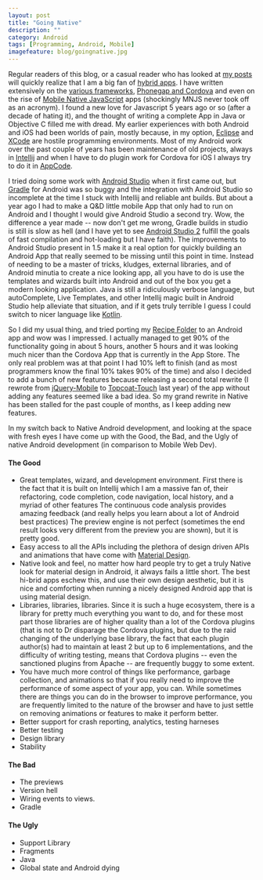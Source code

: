 ```yaml
---
layout: post
title: "Going Native"
description: ""
category: Android
tags: [Programming, Android, Mobile]
imagefeature: blog/goingnative.jpg
---
```

Regular readers of this blog, or a casual reader who has looked at [my posts](http://www.agingcoder.com/categories/) will quickly realize that I am a big fan of [hybrid apps](https://en.wikipedia.org/wiki/HTML5_in_mobile_devices#Hybrid_Mobile_Apps).  I have written extensively on the [various frameworks](http://www.agingcoder.com/programming/2014/04/22/the-state-of-html-mobile-frameworks-in-2014/index.html), [Phonegap and Cordova](http://www.agingcoder.com/programming/2015/02/21/lessons-learned-from-5-years-of-phonegapcordova-development/index.html) and even on the rise of [Mobile Native JavaScript](http://www.agingcoder.com/programming/2015/10/15/second-thoughts-on-nativescript-react-native-and-mobilenativejavascript-in-general/index.html) apps (shockingly MNJS never took off as an acronym).  I found a new love for Javascript 5 years ago or so (after a decade of hating it), and the thought of writing a complete App in Java or Objective C filled me with dread.  My earlier experiences with both Android and iOS had been worlds of pain, mostly because, in my option,  [Eclipse](https://eclipse.org/) and [XCode](https://developer.apple.com/xcode/) are hostile programming environments.  Most of my Android work over the past couple of years has been maintenance of old projects, always in [Intellij](https://www.jetbrains.com/idea/) and when I have to do plugin work for Cordova for iOS I always try to do it in [AppCode](https://www.jetbrains.com/objc/).

I tried doing some work with [Android Studio](https://developer.android.com/tools) when it first came out, but [Gradle](http://gradle.org/) for Android was so buggy and the integration with Android Studio so incomplete at the time I stuck with Intellij and reliable ant builds.  But about a year ago I had to make a Q&D little mobile App that only had to run on Android and I thought I would give Android Studio a second try.  Wow, the difference a year made -- now don't get me wrong, Gradle builds in studio is still is slow as hell (and I have yet to see [Android Studio 2](http://android-developers.blogspot.ca/2015/11/android-studio-20-preview.html) fulfill the goals of fast compilation and hot-loading but I have faith).  The improvements to Android Studio present in 1.5 make it a real option for quickly building an Android App that really seemed to be missing until this point in time.  Instead of needing to be a master of tricks, kludges, external libraries, and of Android minutia to create a nice looking app, all you have to do is use the templates and wizards built into Android and out of the box you get a modern looking application.  Java is still a ridiculously verbose language, but autoComplete, Live Templates, and other Intellij magic built in Android Studio help alleviate that situation, and if it gets truly terrible I guess I could switch to nicer language like [Kotlin](https://kotlinlang.org/docs/tutorials/kotlin-android.html).

So I did my usual thing, and tried porting my [Recipe Folder](https://recipe-folder.com) to an Android app and wow was I impressed.  I actually managed to get 90% of the functionality going in about 5 hours, another 5 hours and it was looking much nicer than the Cordova App that is currently in the App Store.  The only real problem was at that point I had 10% left to finish (and as most programmers know the final 10% takes 90% of the time) and also I decided to add a bunch of new features because releasing a second total rewrite (I rewrote from [jQuery-Mobile](http://www.agingcoder.com/programming/2014/04/26/mobile-frameworks-jquery-mobile/index.html) to [Topcoat-Touch](http://topcoat-touch) last year) of the app without adding any features seemed like a bad idea.  So my grand rewrite in Native has been stalled for the past couple of months, as I keep adding new features.

In my switch back to Native Android development, and looking at the space with fresh eyes I have come up with the Good, the Bad, and the Ugly of native Android development (in comparison to Mobile Web Dev).

#### The Good ####

* Great templates, wizard, and development environment.   First there is the fact that it is built on Intellij which I am a massive fan of, their refactoring, code completion, code navigation, local history, and a myriad of other features  The continuous code analysis provides amazing feedback (and really helps you learn about a lot of Android best practices)  The preview engine is not perfect (sometimes the end result looks very different from the preview you are shown), but it is pretty good.
* Easy access to all the APIs including the plethora of design driven APIs and animations that have come with [Material Design](https://www.google.com/design/spec/material-design/introduction.html).
* Native look and feel, no matter how hard people try to get a truly Native look for material design in Android, it always fails a little short.  The best hi-brid apps eschew this, and use their own design aesthetic, but it is nice and comforting when running a nicely designed Android app that is using material design.
* Libraries, libraries, libraries.  Since it is such a huge ecosystem, there is a library for pretty much everything you want to do, and for these most part those libraries are of higher quality than a lot of the Cordova plugins (that is not to Dr disparage the Cordova plugins, but due to the raid changing of the underlying base library, the fact that each plugin author(s) had to maintain at least 2 but up to 6 implementations, and the difficulty of writing testing, means that Cordova plugins -- even the sanctioned plugins from Apache -- are frequently buggy to some extent.
* You have much more control of things like performance, garbage collection, and animations so that if you really need to improve the performance of some aspect of your app, you can.  While sometimes there are things you can do in the browser to improve performance, you are frequently limited to the nature of the browser and have to just settle on removing animations or features to make it perform better.
* Better support for crash reporting, analytics, testing harneses
* Better testing
* Design library
* Stability

#### The Bad ####

* The previews
* Version hell
* Wiring events to views.
* Gradle

#### The Ugly ####

* Support Library
* Fragments
* Java
* Global state and Android dying

